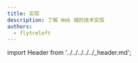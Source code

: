 ```yaml
---
title: 实现
description: 了解 Web 端的技术实现
authors:
  - flytreleft
---
```


import Header from '../../../../../\_header.md';

<Header />
